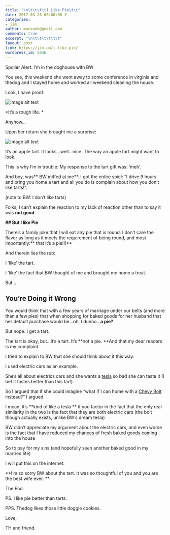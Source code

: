 ```yaml
---
title: "\n\t\t\t\tI Like Pie\t\t"
date: 2017-03-28 00:00:00 Z
categories:
- jim
author: macseek@gmail.com
comments: true
excerpt: "\n\t\t\t\t\t\t"
layout: post
link: https://jim.am/i-like-pie/
wordpress_id: 5646
---
```


Spoiler Alert: I’m in the doghouse with BW




You see, this weekend she went away to some conference in virginia and thedog and I stayed home and worked all weekend cleaning the house.




Look, I have proof:




![image alt text](/public/4tz9z0r289nJwVw8QVQ_img_0.jpg)




*It’s a rough life. *




Anyhow…




Upon her return she brought me a surprise:




![image alt text](/public/4tz9z0r289nJwVw8QVQ_img_1.jpg)




It’s an apple tart. It looks…well…nice. The way an apple tart might want to look.




This is why I’m in trouble:  My response to the tart  gift was:  ‘meh’.




And boy, was** BW miffed at me**. I got the entire spiel: “I drive 9 hours and bring you home a tart and all you do is complain about how you don’t like tarts!”.




(note to BW:  I don’t like tarts)




Folks, I can’t explain the reaction to my lack of reaction other than to say it was **not good**




**## But I like Pie**




There’s a family joke that I will eat any pie that is round. I don’t care the flavor as long as it meets the requirement of being round, and most importantly:** that it’s a pie!!!**




And therein lies the rub:




I ‘like’ the tart.




I ‘like’ the fact that BW thought of me and brought me home a treat.




But…




## You’re Doing it Wrong




You would think that with a few years of marriage under our belts (and more than a few pies) that when shopping for baked goods for her husband that her default purchase would be…oh, I dunno..  **a pie?**




But nope. I get a tart.




The tart is okay, but…it’s a tart. It’s **not a pie. **And that my dear readers is my complaint.




I tried to explain to BW that she should think about it this way:




I used electric cars as an example.




She’s all about electrics cars and she wants a [tesla](https://www.tesla.com/) so bad she can taste it (I bet it tastes better than this tart)




So  I argued that if she could  imagine  “what  if I can home with a [Chevy Bolt ](http://www.chevrolet.com/bolt-ev-electric-vehicle.html)instead?” I argued.




I mean, it’s **kind of like a tesla ** if you factor in the fact that the only real similarity in the two is  the fact that they are both electric cars (the bolt though actually exists, unlike BW’s dream tesla)




BW didn’t appreciate my argument about the electric cars, and even worse is the fact that I have reduced my chances of fresh baked goods coming into the house




So to pay for my sins (and hopefully seen another baked good in my married life)




I will put this on the internet:




**I’m so sorry BW about the tart. It was so thoughtful of you and you are the best wife ever. **




The End.




PS.  I like pie better than tarts.




PPS. Thedog likes those little doggie cookies.




Love,




TH and friend.


		
